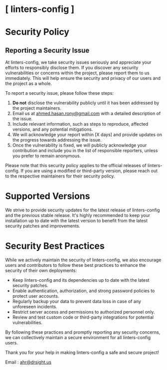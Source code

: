 # [ linters-config ]

# Security Policy

## Reporting a Security Issue

At linters-config, we take security issues seriously and appreciate your efforts to responsibly disclose them. If you discover any security vulnerabilities or concerns within the project, please report them to us immediately. This will help ensure the security and privacy of our users and the project as a whole.

To report a security issue, please follow these steps:

1. **Do not** disclose the vulnerability publicly until it has been addressed by the project maintainers.
2. Email us at [ahmed.hasan.rony@gmail.com](mailto:ahmed.hasan.rony@gmail.com) with a detailed description of the issue.
3. Include relevant information, such as steps to reproduce, affected versions, and any potential mitigations.
4. We will acknowledge your report within [X days] and provide updates on the progress towards addressing the issue.
5. Once the vulnerability is fixed, we will publicly acknowledge your contribution and include you in the list of responsible reporters, unless you prefer to remain anonymous.

Please note that this security policy applies to the official releases of linters-config. If you are using a modified or third-party version, please reach out to the respective maintainers for their security policy.

# Supported Versions

We strive to provide security updates for the latest release of linters-config and the previous stable release. It's highly recommended to keep your installation up to date with the latest version to benefit from the latest security patches and improvements.

# Security Best Practices

While we actively maintain the security of linters-config, we also encourage users and contributors to follow these best practices to enhance the security of their own deployments:

- Keep linters-config and its dependencies up to date with the latest security patches.
- Enable authentication, authorization, and strong password policies to protect user accounts.
- Regularly backup your data to prevent data loss in case of any unforeseen incidents.
- Restrict server access and permissions to authorized personnel only.
- Review and test custom code or third-party integrations for potential vulnerabilities.

By following these practices and promptly reporting any security concerns, we can collectively maintain a secure environment for all linters-config users.

Thank you for your help in making linters-config a safe and secure project!

Email : [ahr@drsight.us](mailto:ahr@drsight.us)


